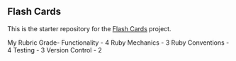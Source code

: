 ##  Flash Cards

This is the starter repository for the [Flash Cards](http://backend.turing.io/module1/projects/flashcards) project.

My Rubric Grade-
Functionality - 4
Ruby Mechanics - 3
Ruby Conventions - 4
Testing - 3
Version Control - 2

